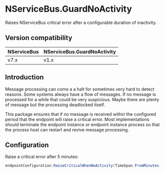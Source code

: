 # NServiceBus.GuardNoActivity

Raises NServiceBus critical error after a configurable duration of inactivity.

## Version compatibility

| NServiceBus | NServiceBus.GuardNoActivity |
| ----------- | --------------------------- |
| v7.x        | v1.x                        |

## Introduction

Message processing can come a a halt for sometimes very hard to detect reasons. Some systems always have a flow of messages. If no message is processed for a while that could be very suspicious. Maybe there are plenty of message but the processing deadlocked itself.

This package ensures that if no message is received within the configured period that the endpoint will raise a critical error. Most implementations should terminate the endpoint instance or endpoint instance process so that the process host can restart and revive message processing.

## Configuration

Raise a critical error after 5 minutes:

```c#
endpointConfiguration.RaiseCriticalWhenNoActivity(TimeSpan.FromMinutes(5));
```

